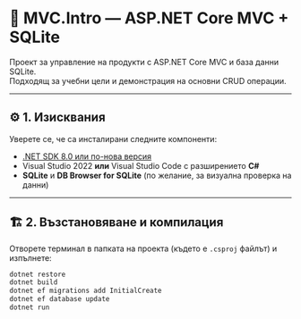# 🧭 MVC.Intro — ASP.NET Core MVC + SQLite

Проект за управление на продукти с ASP.NET Core MVC и база данни SQLite.  
Подходящ за учебни цели и демонстрация на основни CRUD операции.

---

## ⚙️ 1. Изисквания

Уверете се, че са инсталирани следните компоненти:

- [.NET SDK 8.0 или по-нова версия](https://dotnet.microsoft.com/en-us/download)
- Visual Studio 2022 **или** Visual Studio Code с разширението **C#**
- **SQLite** и **DB Browser for SQLite** (по желание, за визуална проверка на данни)

---

## 🏗️ 2. Възстановяване и компилация

Отворете терминал в папката на проекта (където е `.csproj` файлът) и изпълнете:

```bash
dotnet restore
dotnet build
dotnet ef migrations add InitialCreate
dotnet ef database update
dotnet run
